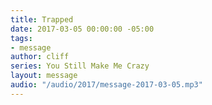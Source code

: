 ```yaml
---
title: Trapped
date: 2017-03-05 00:00:00 -05:00
tags:
- message
author: cliff
series: You Still Make Me Crazy
layout: message
audio: "/audio/2017/message-2017-03-05.mp3"
---
```


